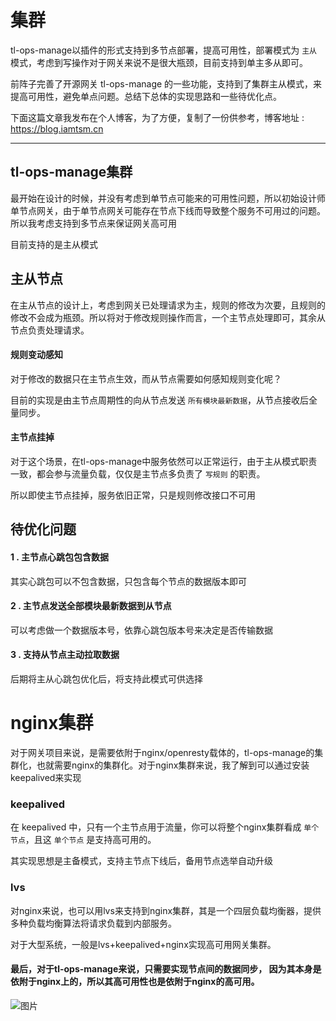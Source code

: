 # 集群

tl-ops-manage以插件的形式支持到多节点部署，提高可用性，部署模式为 `主从` 模式，考虑到写操作对于网关来说不是很大瓶颈，目前支持到单主多从即可。

前阵子完善了开源网关 tl-ops-manage 的一些功能，支持到了集群主从模式，来提高可用性，避免单点问题。总结下总体的实现思路和一些待优化点。


下面这篇文章我发布在个人博客，为了方便，复制了一份供参考，博客地址 : https://blog.iamtsm.cn

-----------------

## tl-ops-manage集群

最开始在设计的时候，并没有考虑到单节点可能来的可用性问题，所以初始设计师单节点网关，由于单节点网关可能存在节点下线而导致整个服务不可用过的问题。所以我考虑支持到多节点来保证网关高可用

目前支持的是主从模式


## 主从节点

在主从节点的设计上，考虑到网关已处理请求为主，规则的修改为次要，且规则的修改不会成为瓶颈。所以将对于修改规则操作而言，一个主节点处理即可，其余从节点负责处理请求。

#### 规则变动感知

对于修改的数据只在主节点生效，而从节点需要如何感知规则变化呢？

目前的实现是由主节点周期性的向从节点发送 `所有模块最新数据`，从节点接收后全量同步。


#### 主节点挂掉

对于这个场景，在tl-ops-manage中服务依然可以正常运行，由于主从模式职责一致，都会参与流量负载，仅仅是主节点多负责了 `写规则` 的职责。

所以即使主节点挂掉，服务依旧正常，只是规则修改接口不可用


## 待优化问题

#### 1 . 主节点心跳包包含数据

其实心跳包可以不包含数据，只包含每个节点的数据版本即可

#### 2 . 主节点发送全部模块最新数据到从节点

可以考虑做一个数据版本号，依靠心跳包版本号来决定是否传输数据

#### 3 . 支持从节点主动拉取数据

后期将主从心跳包优化后，将支持此模式可供选择

# nginx集群

对于网关项目来说，是需要依附于nginx/openresty载体的，tl-ops-manage的集群化，也就需要nginx的集群化。对于nginx集群来说，我了解到可以通过安装keepalived来实现

### keepalived

在 keepalived 中，只有一个主节点用于流量，你可以将整个nginx集群看成 `单个节点`，且这 `单个节点` 是支持高可用的。

其实现思想是主备模式，支持主节点下线后，备用节点选举自动升级

### lvs

对nginx来说，也可以用lvs来支持到nginx集群，其是一个四层负载均衡器，提供多种负载均衡算法将请求负载到内部服务。


对于大型系统，一般是lvs+keepalived+nginx实现高可用网关集群。


#### 最后，对于tl-ops-manage来说，只需要实现节点间的数据同步， 因为其本身是依附于nginx上的，所以其高可用性也是依附于nginx的高可用。

 ![图片](https://qnproxy.iamtsm.cn/tlops.jpg "图片") 
